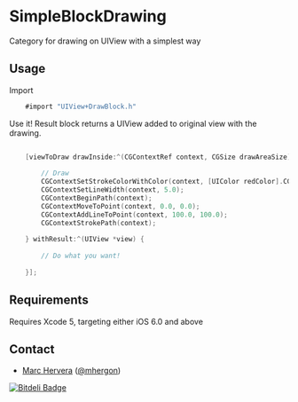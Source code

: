 SimpleBlockDrawing
=================================

Category for drawing on UIView with a simplest way


## Usage ##

Import 
```objective-c
    #import "UIView+DrawBlock.h" 
```
    
Use it! Result block returns a UIView added to original view with  the drawing.
```objective-c

    [viewToDraw drawInside:^(CGContextRef context, CGSize drawAreaSize) {
        
        // Draw
        CGContextSetStrokeColorWithColor(context, [UIColor redColor].CGColor);
        CGContextSetLineWidth(context, 5.0);
        CGContextBeginPath(context);
        CGContextMoveToPoint(context, 0.0, 0.0);
        CGContextAddLineToPoint(context, 100.0, 100.0);
        CGContextStrokePath(context);
        
    } withResult:^(UIView *view) {
        
        // Do what you want!
        
    }];
```                               


## Requirements ##
Requires Xcode 5, targeting either iOS 6.0 and above

## Contact ##

 - [Marc Hervera][2] ([@mhergon][3])

  [2]: http://github.com/mhergon "Marc Hervera"
  [3]: http://twitter.com/mhergon "Marc Hervera"


[![Bitdeli Badge](https://d2weczhvl823v0.cloudfront.net/mhergon/simpleblockdrawing/trend.png)](https://bitdeli.com/free "Bitdeli Badge")

